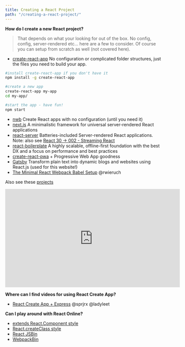 ```yaml
---
title: Creating a React Project
path: "/creating-a-react-project/"
---
```


**How do I create a new React project?**

> That depends on what your looking for out of the box.  No config, config, server-rendered etc... here are a few to consider.  Of course you can setup from scratch as well (not covered here).

* [create-react-app](https://github.com/facebookincubator/create-react-app) No configuration or complicated folder structures, just the files you need to build your app.

```bash
#install create-react-app if you don't have it
npm install -g create-react-app

#create a new app
create-react-app my-app
cd my-app/

#start the app - have fun!
npm start
```

* [nwb](https://github.com/insin/nwb) Create React apps with no configuration (until you need it)
* [next.js](https://github.com/zeit/next.js) A minimalistic framework for universal server-rendered React applications
* [react-server](https://github.com/redfin/react-server) Batteries-included Server-rendered React applications. Note: also see [React 30 -> 002 - Streaming React](https://www.youtube.com/watch?v=XW_c60NCkI4)
* [react-boilerplate](https://github.com/mxstbr/react-boilerplate) A highly scalable, offline-first foundation with the best DX and a focus on performance and best practices
* [create-react-pwa](https://github.com/jeffposnick/create-react-pwa) + Progressive Web App goodness
* [Gatsby](https://github.com/gatsbyjs/gatsby) Transform plain text into dynamic blogs and websites using React.js (used for this website!)
* [The Minimal React Webpack Babel Setup](https://www.robinwieruch.de/minimal-react-webpack-babel-setup) @rwieruch

Also see these [projects](https://github.com/facebookincubator/create-react-app#alternatives)


<iframe width="560" height="315" src="https://www.youtube.com/embed/UggiTEvrL5c" frameborder="0" allowfullscreen></iframe>



**Where can I find videos for using React Create App?**

* [React Create App + Express](https://www.youtube.com/watch?v=gbVhmaW04bc&feature=youtu.be) @sprjrx @ladyleet


**Can I play around with React Online?**

* [extends React.Component style](http://codepen.io/Arney/pen/OXYqWb)
* [React.createClass style](http://codepen.io/Arney/pen/QERoaQ)
* [React JSBin](http://react.jsbin.com/?html,css,js,output)
* [WebpackBin](http://www.webpackbin.com/EkscblgMM)
